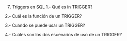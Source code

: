 7. Triggers en SQL
1.- Qué es in TRIGGER?

2.- Cuál es la función de un TRIGGER?

3.- Cuando se puede usar un TRIGGER?

4.- Cuáles son los dos escenarios de uso de un TRIGGER?
